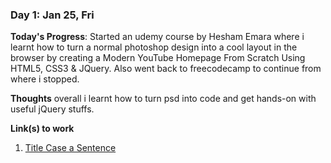 

### Day 1: Jan 25, Fri

**Today's Progress**: Started an udemy course by Hesham Emara where i learnt how to turn a normal photoshop design into a cool layout in the browser by creating a Modern YouTube Homepage From Scratch Using HTML5, CSS3 & JQuery. Also went back to freecodecamp to continue from where i stopped. 

**Thoughts** overall i learnt how to turn psd into code and get hands-on with useful jQuery stuffs. 

**Link(s) to work**
1. [Title Case a Sentence](https://www.freecodecamp.com/challenges/title-case-a-sentence)
